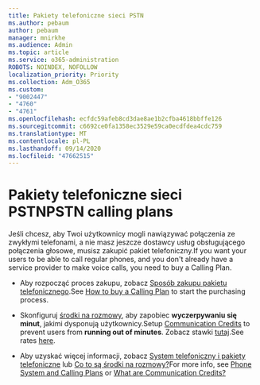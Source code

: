 ```yaml
---
title: Pakiety telefoniczne sieci PSTN
ms.author: pebaum
author: pebaum
manager: mnirkhe
ms.audience: Admin
ms.topic: article
ms.service: o365-administration
ROBOTS: NOINDEX, NOFOLLOW
localization_priority: Priority
ms.collection: Adm_O365
ms.custom:
- "9002447"
- "4760"
- "4761"
ms.openlocfilehash: ecfdc59afeb8cd3dae8ae1b2cfba4618bbffe126
ms.sourcegitcommit: c6692ce0fa1358ec3529e59ca0ecdfdea4cdc759
ms.translationtype: MT
ms.contentlocale: pl-PL
ms.lasthandoff: 09/14/2020
ms.locfileid: "47662515"
---
```

# <a name="pstn-calling-plans"></a><span data-ttu-id="56323-102">Pakiety telefoniczne sieci PSTN</span><span class="sxs-lookup"><span data-stu-id="56323-102">PSTN calling plans</span></span>

<span data-ttu-id="56323-103">Jeśli chcesz, aby Twoi użytkownicy mogli nawiązywać połączenia ze zwykłymi telefonami, a nie masz jeszcze dostawcy usług obsługującego połączenia głosowe, musisz zakupić pakiet telefoniczny.</span><span class="sxs-lookup"><span data-stu-id="56323-103">If you want your users to be able to call regular phones, and you don't already have a service provider to make voice calls, you need to buy a Calling Plan.</span></span>

- <span data-ttu-id="56323-104">Aby rozpocząć proces zakupu, zobacz [Sposób zakupu pakietu telefonicznego](https://docs.microsoft.com/MicrosoftTeams/calling-plans-for-office-365).</span><span class="sxs-lookup"><span data-stu-id="56323-104">See [How to buy a Calling Plan](https://docs.microsoft.com/MicrosoftTeams/calling-plans-for-office-365) to start the purchasing process.</span></span>

- <span data-ttu-id="56323-105">Skonfiguruj [środki na rozmowy](https://docs.microsoft.com/microsoftteams/set-up-communications-credits-for-your-organization), aby zapobiec **wyczerpywaniu się minut**, jakimi dysponują użytkownicy.</span><span class="sxs-lookup"><span data-stu-id="56323-105">Setup [Communication Credits](https://docs.microsoft.com/microsoftteams/set-up-communications-credits-for-your-organization) to prevent users from **running out of minutes**.</span></span> <span data-ttu-id="56323-106">Zobacz stawki [tutaj](https://products.office.com/microsoft-teams/voice-calling).</span><span class="sxs-lookup"><span data-stu-id="56323-106">See rates [here](https://products.office.com/microsoft-teams/voice-calling).</span></span> 

- <span data-ttu-id="56323-107">Aby uzyskać więcej informacji, zobacz [System telefoniczny i pakiety telefoniczne](https://docs.microsoft.com/MicrosoftTeams/calling-plan-landing-page) lub [Co to są środki na rozmowy?](https://docs.microsoft.com/microsoftteams/what-are-communications-credits)</span><span class="sxs-lookup"><span data-stu-id="56323-107">For more info, see [Phone System and Calling Plans](https://docs.microsoft.com/MicrosoftTeams/calling-plan-landing-page) or [What are Communication Credits?](https://docs.microsoft.com/microsoftteams/what-are-communications-credits)</span></span>
